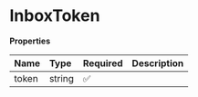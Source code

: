 # InboxToken

**Properties**

| Name  | Type   | Required | Description |
| :---- | :----- | :------- | :---------- |
| token | string | ✅       |             |
